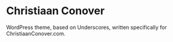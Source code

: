 Christiaan Conover
==================

WordPress theme, based on Underscores, written specifically for ChristiaanConover.com.
